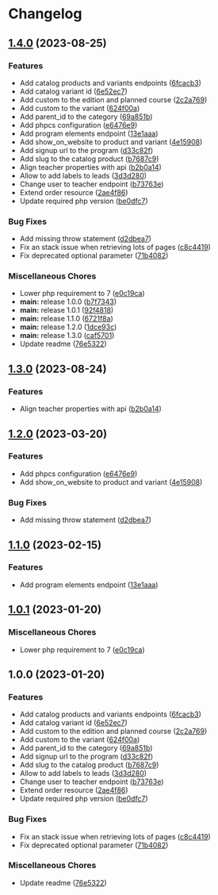 # Changelog

## [1.4.0](https://github.com/pkelders/eduframe-php-client/compare/v1.3.0...v1.4.0) (2023-08-25)


### Features

* Add catalog products and variants endpoints ([6fcacb3](https://github.com/pkelders/eduframe-php-client/commit/6fcacb3ca89a4b630639e2543b6ac91f7ea2b041))
* Add catalog variant id ([6e52ec7](https://github.com/pkelders/eduframe-php-client/commit/6e52ec74c807cbbee79d6552a94b8fe066fd98bd))
* Add custom to the edition and planned course ([2c2a769](https://github.com/pkelders/eduframe-php-client/commit/2c2a769552b3586d01856ac43b4aaa4ade8b4d05))
* Add custom to the variant ([624f00a](https://github.com/pkelders/eduframe-php-client/commit/624f00a3c9066df59e7f115822f5dc511ce73168))
* Add parent_id to the category ([69a851b](https://github.com/pkelders/eduframe-php-client/commit/69a851b2bf2e7e5d4e662deb49bf51974d6ab642))
* Add phpcs configuration ([e6476e9](https://github.com/pkelders/eduframe-php-client/commit/e6476e96054815109e3fc447c1722e80d43d12dc))
* Add program elements endpoint ([13e1aaa](https://github.com/pkelders/eduframe-php-client/commit/13e1aaae6480b519ccaad2b8196552c0d8500941))
* Add show_on_website to product and variant ([4e15908](https://github.com/pkelders/eduframe-php-client/commit/4e1590864afad75ff02298384008f0342290aa90))
* Add signup url to the program ([d33c82f](https://github.com/pkelders/eduframe-php-client/commit/d33c82f779b60d8405e8e81d376e439be3392ca0))
* Add slug to the catalog product ([b7687c9](https://github.com/pkelders/eduframe-php-client/commit/b7687c9e8c14d5688d0641e4f197bda6f096fb0b))
* Align teacher properties with api ([b2b0a14](https://github.com/pkelders/eduframe-php-client/commit/b2b0a14bb7df603c80af187c5f0e0d763701ea37))
* Allow to add labels to leads ([3d3d280](https://github.com/pkelders/eduframe-php-client/commit/3d3d280b97b1949bb14b83a1c41feae25d6b3e73))
* Change user to teacher endpoint ([b73763e](https://github.com/pkelders/eduframe-php-client/commit/b73763e7af0cc52d42a351747c0aae5675936721))
* Extend order resource ([2ae4f86](https://github.com/pkelders/eduframe-php-client/commit/2ae4f86ef8f86bbce65735b70c7749b4bbc31a34))
* Update required php version ([be0dfc7](https://github.com/pkelders/eduframe-php-client/commit/be0dfc7d77b719b44d9f16d251d89a7255e2a318))


### Bug Fixes

* Add missing throw statement ([d2dbea7](https://github.com/pkelders/eduframe-php-client/commit/d2dbea7501c8a1e81d4f47fc8f6980799160a968))
* Fix an stack issue when retrieving lots of pages ([c8c4419](https://github.com/pkelders/eduframe-php-client/commit/c8c44191f27f655b88495f67cbff25980deab3f9))
* Fix deprecated optional parameter ([71b4082](https://github.com/pkelders/eduframe-php-client/commit/71b4082eb9d7b727d9b35f2506f090cf94be54b7))


### Miscellaneous Chores

* Lower php requirement to 7 ([e0c19ca](https://github.com/pkelders/eduframe-php-client/commit/e0c19cabd6e4f47717b61b9c6be7916c9e2a72d9))
* **main:** release 1.0.0 ([b7f7343](https://github.com/pkelders/eduframe-php-client/commit/b7f73435064b8aad01e218a23e12a9410668f466))
* **main:** release 1.0.1 ([92f4818](https://github.com/pkelders/eduframe-php-client/commit/92f4818b722f7488495a1f7598776ef4fdcbb724))
* **main:** release 1.1.0 ([6721f8a](https://github.com/pkelders/eduframe-php-client/commit/6721f8ae6805fbedaeda0ce9aac61f851fc1d16a))
* **main:** release 1.2.0 ([1dce93c](https://github.com/pkelders/eduframe-php-client/commit/1dce93ca37aeaef0c86ea286bf91959bcb90b288))
* **main:** release 1.3.0 ([caf5701](https://github.com/pkelders/eduframe-php-client/commit/caf5701e6c916c2fdf7f1caa44bcf80e6eeaef47))
* Update readme ([76e5322](https://github.com/pkelders/eduframe-php-client/commit/76e53227489fd09c54758892205c2b656757e3f7))

## [1.3.0](https://github.com/Drieam/eduframe-php-client/compare/v1.2.0...v1.3.0) (2023-08-24)


### Features

* Align teacher properties with api ([b2b0a14](https://github.com/Drieam/eduframe-php-client/commit/b2b0a14bb7df603c80af187c5f0e0d763701ea37))

## [1.2.0](https://github.com/Drieam/eduframe-php-client/compare/v1.1.0...v1.2.0) (2023-03-20)


### Features

* Add phpcs configuration ([e6476e9](https://github.com/Drieam/eduframe-php-client/commit/e6476e96054815109e3fc447c1722e80d43d12dc))
* Add show_on_website to product and variant ([4e15908](https://github.com/Drieam/eduframe-php-client/commit/4e1590864afad75ff02298384008f0342290aa90))


### Bug Fixes

* Add missing throw statement ([d2dbea7](https://github.com/Drieam/eduframe-php-client/commit/d2dbea7501c8a1e81d4f47fc8f6980799160a968))

## [1.1.0](https://github.com/Drieam/eduframe-php-client/compare/v1.0.1...v1.1.0) (2023-02-15)


### Features

* Add program elements endpoint ([13e1aaa](https://github.com/Drieam/eduframe-php-client/commit/13e1aaae6480b519ccaad2b8196552c0d8500941))

## [1.0.1](https://github.com/Drieam/eduframe-php-client/compare/v1.0.0...v1.0.1) (2023-01-20)


### Miscellaneous Chores

* Lower php requirement to 7 ([e0c19ca](https://github.com/Drieam/eduframe-php-client/commit/e0c19cabd6e4f47717b61b9c6be7916c9e2a72d9))

## 1.0.0 (2023-01-20)


### Features

* Add catalog products and variants endpoints ([6fcacb3](https://github.com/Drieam/eduframe-php-client/commit/6fcacb3ca89a4b630639e2543b6ac91f7ea2b041))
* Add catalog variant id ([6e52ec7](https://github.com/Drieam/eduframe-php-client/commit/6e52ec74c807cbbee79d6552a94b8fe066fd98bd))
* Add custom to the edition and planned course ([2c2a769](https://github.com/Drieam/eduframe-php-client/commit/2c2a769552b3586d01856ac43b4aaa4ade8b4d05))
* Add custom to the variant ([624f00a](https://github.com/Drieam/eduframe-php-client/commit/624f00a3c9066df59e7f115822f5dc511ce73168))
* Add parent_id to the category ([69a851b](https://github.com/Drieam/eduframe-php-client/commit/69a851b2bf2e7e5d4e662deb49bf51974d6ab642))
* Add signup url to the program ([d33c82f](https://github.com/Drieam/eduframe-php-client/commit/d33c82f779b60d8405e8e81d376e439be3392ca0))
* Add slug to the catalog product ([b7687c9](https://github.com/Drieam/eduframe-php-client/commit/b7687c9e8c14d5688d0641e4f197bda6f096fb0b))
* Allow to add labels to leads ([3d3d280](https://github.com/Drieam/eduframe-php-client/commit/3d3d280b97b1949bb14b83a1c41feae25d6b3e73))
* Change user to teacher endpoint ([b73763e](https://github.com/Drieam/eduframe-php-client/commit/b73763e7af0cc52d42a351747c0aae5675936721))
* Extend order resource ([2ae4f86](https://github.com/Drieam/eduframe-php-client/commit/2ae4f86ef8f86bbce65735b70c7749b4bbc31a34))
* Update required php version ([be0dfc7](https://github.com/Drieam/eduframe-php-client/commit/be0dfc7d77b719b44d9f16d251d89a7255e2a318))


### Bug Fixes

* Fix an stack issue when retrieving lots of pages ([c8c4419](https://github.com/Drieam/eduframe-php-client/commit/c8c44191f27f655b88495f67cbff25980deab3f9))
* Fix deprecated optional parameter ([71b4082](https://github.com/Drieam/eduframe-php-client/commit/71b4082eb9d7b727d9b35f2506f090cf94be54b7))


### Miscellaneous Chores

* Update readme ([76e5322](https://github.com/Drieam/eduframe-php-client/commit/76e53227489fd09c54758892205c2b656757e3f7))
